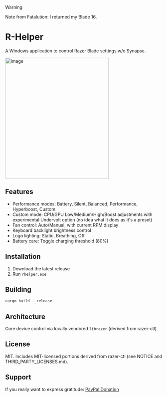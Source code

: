 > [!WARNING]  
> Note from Fatalution: I returned my Blade 16.    

# R-Helper

A Windows application to control Razer Blade settings w/o Synapse.

<img width="332" height="388" alt="image" src="https://github.com/user-attachments/assets/3a4630d8-d79a-4e6b-b6a6-df4f1f52bdb9" />

## Features

- Performance modes: Battery, Silent, Balanced, Performance, Hyperboost, Custom
- Custom mode: CPU/GPU Low/Medium/High/Boost adjustments with experimental Undervolt option (no idea what it does as it's a preset)
- Fan control: Auto/Manual, with current RPM display
- Keyboard backlight brightness control
- Logo lighting: Static, Breathing, Off
- Battery care: Toggle charging threshold (80%)


## Installation

1. Download the latest release
2. Run `rhelper.exe`

## Building

```powershell
cargo build --release
```

## Architecture

Core device control via locally vendored `librazer` (derived from razer-ctl)


## License

MIT. Includes MIT-licensed portions derived from razer-ctl (see NOTICE and THIRD_PARTY_LICENSES.md).

## Support

If you really want to express gratitude: [PayPal Donation](https://www.paypal.com/paypalme/fatalutionDE)
